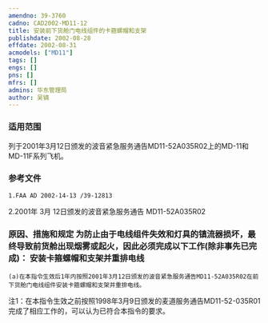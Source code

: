 ```yaml
---
amendno: 39-3760  
cadno: CAD2002-MD11-12  
title: 安装前下货舱门电线组件的卡箍螺帽和支架  
publishdate: 2002-08-28  
effdate: 2002-08-31  
acmodels: ["MD11"]  
tags: []  
engs: []  
pns: []  
mfrs: []  
admins: 华东管理局  
author: 吴镝  
---
```

  
### 适用范围  
列于2001年3月12日颁发的波音紧急服务通告MD11-52A035R02上的MD-11和MD-11F系列飞机。  
  
<!--more-->  
### 参考文件  
    1.FAA AD 2002-14-13 /39-12813  
2.2001年 3月 12日颁发的波音紧急服务通告 MD11-52A035R02  
  
### 原因、措施和规定     为防止由于电线组件失效和灯具的镇流器损坏，最终导致前货舱出现烟雾或起火，因此必须完成以下工作(除非事先已完成)：     安装卡箍螺帽和支架并重排电线  
    (a)在本指令生效后1年内按照2001年3月12日颁发的波音紧急服务通告MD11-52A035R02在前下货舱门电线组件安装卡箍螺帽和支架并重排电线。  
注1：在本指令生效之前按照1998年3月9日颁发的麦道服务通告MD11-52-035R01完成了相应工作的，可以认为已符合本指令的要求。  

